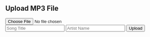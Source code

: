 <html>
<head>
  <title>MP3 Upload</title>
  <link rel="stylesheet" type="text/css" href="uploadstyles.css">
</head>
<body>
  <h2>Upload MP3 File</h2>
  
  <form id="uploadForm" enctype="multipart/form-data">
    <input type="file" id="mp3File" accept=".mp3"><br>
    <input type="text" id="songTitle" placeholder="Song Title">
    <input type="text" id="artistName" placeholder="Artist Name">
    <button type="submit">Upload</button>
  </form>

  <script>
    document.getElementById('uploadForm').addEventListener('submit', function(e) {
      e.preventDefault(); // Prevent form submission
      
      var fileInput = document.getElementById('mp3File');
      var file = fileInput.files[0];
      
      if (file) {
        var reader = new FileReader();
        reader.onload = function(e) {
          var mp3Data = e.target.result;
          var songTitle = document.getElementById('songTitle').value;
          var artistName = document.getElementById('artistName').value;

          // Store the MP3 data and additional data locally
          localStorage.setItem('mp3File', mp3Data);
          localStorage.setItem('songTitle', songTitle);
          localStorage.setItem('artistName', artistName);

          // Clear form fields
          fileInput.value = '';
          document.getElementById('songTitle').value = '';
          document.getElementById('artistName').value = '';

          console.log('MP3 file and data stored locally');
        }
        reader.readAsDataURL(file);
      }
    });
  </script>
</body>
</html>